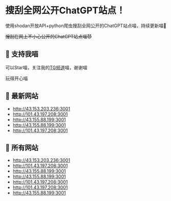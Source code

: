 # 搜刮全网公开ChatGPT站点！

使用shodan开放API+python爬虫搜刮全网公开的ChatGPT站点喵，持续更新喵🥳

~~搜刮在网上不小心公开的ChatGPT站点喵😈~~

## 🚀 支持我喵

可以Star喵，关注我的[TG频道](https://t.me/puddin_share)喵，谢谢喵

玩得开心喵

## 📖 最新网站

- http://43.153.203.236:3001
- http://101.43.197.208:3001
- http://43.155.88.199:3001
- http://43.155.88.199:3001
- http://101.43.197.208:3001


## 📖 所有网站

- http://43.153.203.236:3001
- http://101.43.197.208:3001
- http://43.155.88.199:3001
- http://43.155.88.199:3001
- http://101.43.197.208:3001
- http://101.43.197.208:3001
- http://43.155.88.199:3001


